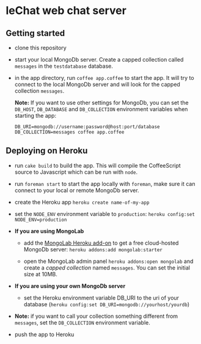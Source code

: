 # leChat web chat server

## Getting started

  * clone this repository
  
  * start your local MongoDb server. Create a capped collection called `messages` in the `testdatabase` database.
  
  * in the app directory, run `coffee app.coffee` to start the app. It will try to connect to the local MongoDb server and will look for the capped collection `messages`.
  
    **Note:** If you want to use other settings for MongoDb, you can set the `DB_HOST`, `DB_DATABASE` and `DB_COLLECTION` environment variables when starting the app:
    
        DB_URI=mongodb://username:password@host:port/database DB_COLLECTION=messages coffee app.coffee
  
  
## Deploying on Heroku
  
  * run `cake build` to build the app. This will compile the CoffeeScript source to Javascript which can be run with `node`.
  
  * run `foreman start` to start the app locally with `foreman`, make sure it can connect to your local or remote MongoDb server.
  
  * create the Heroku app `heroku create name-of-my-app`
  
  * set the `NODE_ENV` environment variable to `production`: `heroku config:set NODE_ENV=production`
  
  * **If you are using MongoLab**
  
    * add the [MongoLab Heroku add-on](https://addons.heroku.com/mongolab) to get a free cloud-hosted MongoDb server: `heroku addons:add mongolab:starter`
    
    * open the MongoLab admin panel `heroku addons:open mongolab` and create a _capped collection_ named `messages`. You can set the initial size at 10MB.
    
  * **If you are using your own MongoDb server**
    
    * set the Heroku environment variable DB_URI to the uri of your database (`heroku config:set DB_URI=mongodb://yourhost/yourdb`)
    
  * **Note:** if you want to call your collection something different from `messages`, set the `DB_COLLECTION` environment variable.
  
  * push the app to Heroku